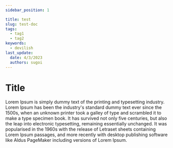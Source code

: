 ```yaml
---
sidebar_position: 1

title: test
slug: test-doc
tags:
  - tag1
  - tag2
keywords:
  - devilish
last_update:
  date: 4/3/2023
  authors: sugoi
---
```


# Title

Lorem Ipsum is simply dummy text of the printing and typesetting industry. Lorem Ipsum has been the industry's standard dummy text ever since the 1500s, when an unknown printer took a galley of type and scrambled it to make a type specimen book. It has survived not only five centuries, but also the leap into electronic typesetting, remaining essentially unchanged. It was popularised in the 1960s with the release of Letraset sheets containing Lorem Ipsum passages, and more recently with desktop publishing software like Aldus PageMaker including versions of Lorem Ipsum.
